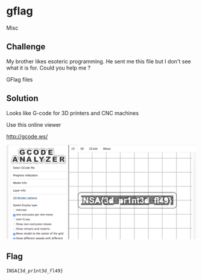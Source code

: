 # gflag
Misc

## Challenge 

My brother likes esoteric programming. He sent me this file but I don't see what it is for. Could you help me ?

GFlag files

## Solution

Looks like G-code for 3D printers and CNC machines

Use this online viewer

http://gcode.ws/

![solve.png](solve.png)

## Flag

	INSA{3d_pr1nt3d_fl49}

